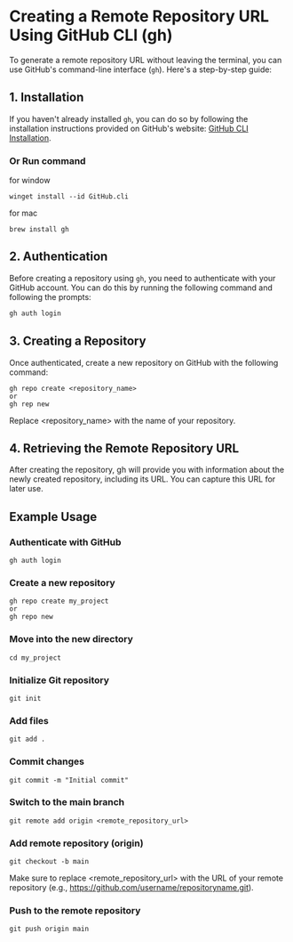 # Creating a Remote Repository URL Using GitHub CLI (gh)

To generate a remote repository URL without leaving the terminal, you can use GitHub's command-line interface (`gh`). Here's a step-by-step guide:

## 1. Installation

If you haven't already installed `gh`, you can do so by following the installation instructions provided on GitHub's website: [GitHub CLI Installation](https://cli.github.com/).
### Or Run command
for window
```https
winget install --id GitHub.cli
```
for mac
```https
brew install gh
```

## 2. Authentication
Before creating a repository using `gh`, you need to authenticate with your GitHub account. You can do this by running the following command and following the prompts:

```bash
gh auth login
```
## 3. Creating a Repository
Once authenticated, create a new repository on GitHub with the following command:
```https
gh repo create <repository_name>
or
gh rep new
```
Replace <repository_name> with the name of your repository.

## 4. Retrieving the Remote Repository URL
After creating the repository, gh will provide you with information about the newly created repository, including its URL. You can capture this URL for later use.
## Example Usage

### Authenticate with GitHub
```https
gh auth login
```
### Create a new repository
```https
gh repo create my_project
or
gh repo new
```
### Move into the new directory
```https
cd my_project
```
### Initialize Git repository
```https
git init
```
### Add files
```https
git add .
```
### Commit changes
```https
git commit -m "Initial commit"
```
### Switch to the main branch
```https
git remote add origin <remote_repository_url>
```
### Add remote repository (origin)
```https
git checkout -b main
```
Make sure to replace <remote_repository_url> with the URL of your remote repository (e.g., https://github.com/username/repositoryname.git).

### Push to the remote repository
```https
git push origin main
```
